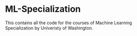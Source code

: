 # ML-Specialization
This contains all the code for the courses of Machine Learning Specialization by Univeristy of Washington.

